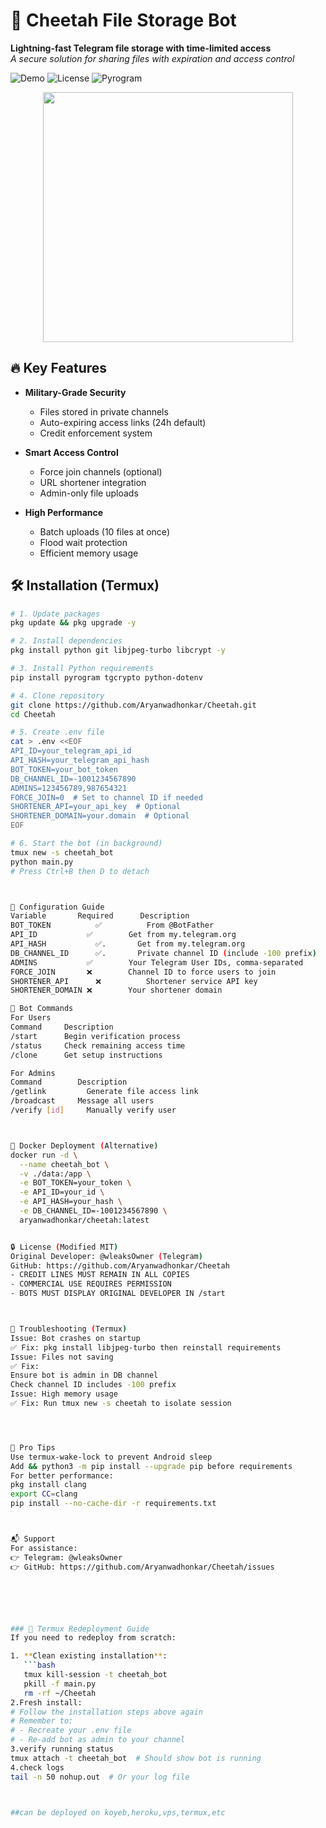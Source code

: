 # 🐆 Cheetah File Storage Bot 

**Lightning-fast Telegram file storage with time-limited access**  
*A secure solution for sharing files with expiration and access control*

![Demo](https://img.shields.io/badge/Status-Active-brightgreen) 
![License](https://img.shields.io/badge/License-MIT-blue)
![Pyrogram](https://img.shields.io/badge/Pyrogram-2.0-red)

<div align="center">
  <img src="https://github.com/Aryanwadhonkar/Cheetah/assets/your-repo/cheetah-banner.gif" width="400">
</div>

## 🔥 Key Features
- **Military-Grade Security**  
  - Files stored in private channels
  - Auto-expiring access links (24h default)
  - Credit enforcement system

- **Smart Access Control**  
  - Force join channels (optional)
  - URL shortener integration
  - Admin-only file uploads

- **High Performance**  
  - Batch uploads (10 files at once)
  - Flood wait protection
  - Efficient memory usage

## 🛠️ Installation (Termux)

```bash
# 1. Update packages
pkg update && pkg upgrade -y

# 2. Install dependencies
pkg install python git libjpeg-turbo libcrypt -y

# 3. Install Python requirements
pip install pyrogram tgcrypto python-dotenv

# 4. Clone repository
git clone https://github.com/Aryanwadhonkar/Cheetah.git
cd Cheetah

# 5. Create .env file
cat > .env <<EOF
API_ID=your_telegram_api_id
API_HASH=your_telegram_api_hash
BOT_TOKEN=your_bot_token
DB_CHANNEL_ID=-1001234567890
ADMINS=123456789,987654321
FORCE_JOIN=0  # Set to channel ID if needed
SHORTENER_API=your_api_key  # Optional
SHORTENER_DOMAIN=your.domain  # Optional
EOF

# 6. Start the bot (in background)
tmux new -s cheetah_bot
python main.py
# Press Ctrl+B then D to detach



📝 Configuration Guide
Variable	   Required	     Description
BOT_TOKEN	       ✅	      From @BotFather
API_ID	         ✅	      Get from my.telegram.org
API_HASH	       ✅.     	Get from my.telegram.org
DB_CHANNEL_ID	   ✅.     	Private channel ID (include -100 prefix)
ADMINS	         ✅	      Your Telegram User IDs, comma-separated
FORCE_JOIN	     ❌	      Channel ID to force users to join
SHORTENER_API	   ❌	      Shortener service API key
SHORTENER_DOMAIN ❌	      Your shortener domain

🤖 Bot Commands
For Users
Command	    Description
/start	    Begin verification process
/status	    Check remaining access time
/clone	    Get setup instructions

For Admins
Command	       Description
/getlink	     Generate file access link
/broadcast	   Message all users
/verify [id]	 Manually verify user



🐳 Docker Deployment (Alternative)
docker run -d \
  --name cheetah_bot \
  -v ./data:/app \
  -e BOT_TOKEN=your_token \
  -e API_ID=your_id \
  -e API_HASH=your_hash \
  -e DB_CHANNEL_ID=-1001234567890 \
  aryanwadhonkar/cheetah:latest


🔒 License (Modified MIT)
Original Developer: @wleaksOwner (Telegram)
GitHub: https://github.com/Aryanwadhonkar/Cheetah
- CREDIT LINES MUST REMAIN IN ALL COPIES
- COMMERCIAL USE REQUIRES PERMISSION
- BOTS MUST DISPLAY ORIGINAL DEVELOPER IN /start



🚨 Troubleshooting (Termux)
Issue: Bot crashes on startup
✅ Fix: pkg install libjpeg-turbo then reinstall requirements
Issue: Files not saving
✅ Fix:
Ensure bot is admin in DB channel
Check channel ID includes -100 prefix
Issue: High memory usage
✅ Fix: Run tmux new -s cheetah to isolate session




🌟 Pro Tips
Use termux-wake-lock to prevent Android sleep
Add && python3 -m pip install --upgrade pip before requirements
For better performance:
pkg install clang
export CC=clang
pip install --no-cache-dir -r requirements.txt



📬 Support
For assistance:
👉 Telegram: @wleaksOwner
👉 GitHub: https://github.com/Aryanwadhonkar/Cheetah/issues






### 🔄 Termux Redeployment Guide
If you need to redeploy from scratch:

1. **Clean existing installation**:
   ```bash
   tmux kill-session -t cheetah_bot
   pkill -f main.py
   rm -rf ~/Cheetah
2.Fresh install: 
# Follow the installation steps above again
# Remember to:
# - Recreate your .env file
# - Re-add bot as admin to your channel
3.verify running status
tmux attach -t cheetah_bot  # Should show bot is running
4.check logs
tail -n 50 nohup.out  # Or your log file



##can be deployed on koyeb,heroku,vps,termux,etc

